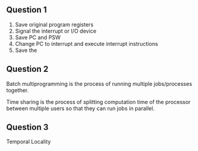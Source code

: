 ## Question 1 

1. Save original program registers 
2. Signal the interrupt or I/O device 
3. Save PC and PSW 
4. Change PC to interrupt and execute interrupt instructions 
5. Save the 

## Question 2 
Batch multiprogramming is the process of running multiple jobs/processes together.

Time sharing is the process of splitting computation time of the processor between multiple users so that they can run jobs in parallel. 
## Question 3 
Temporal Locality 